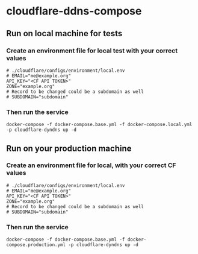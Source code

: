 # cloudflare-ddns-compose

## Run on local machine for tests

### Create an environment file for local test with your correct values
~~~
# ./cloudflare/configs/environment/local.env
# EMAIL="me@example.org"
API_KEY="<CF API TOKEN>"
ZONE="example.org"
# Record to be changed could be a subdomain as well
# SUBDOMAIN="subdomain"
~~~

### Then run the service
~~~
docker-compose -f docker-compose.base.yml -f docker-compose.local.yml -p cloudflare-dyndns up -d
~~~



## Run on your production machine

### Create an environment file for local, with your correct CF values
~~~
# ./cloudflare/configs/environment/local.env
# EMAIL="me@example.org"
API_KEY="<CF API TOKEN>"
ZONE="example.org"
# Record to be changed could be a subdomain as well
# SUBDOMAIN="subdomain"
~~~

### Then run the service
~~~
docker-compose -f docker-compose.base.yml -f docker-compose.production.yml -p cloudflare-dyndns up -d
~~~